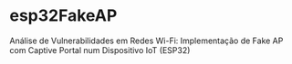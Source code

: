 # esp32FakeAP
Análise de Vulnerabilidades em Redes Wi-Fi: Implementação de Fake AP com Captive Portal num Dispositivo IoT (ESP32)
